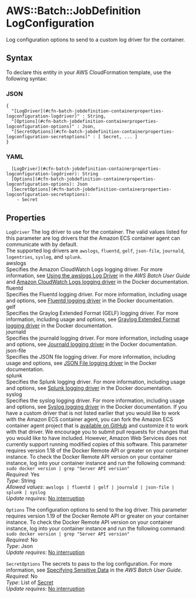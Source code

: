 # AWS::Batch::JobDefinition LogConfiguration<a name="aws-properties-batch-jobdefinition-containerproperties-logconfiguration"></a>

Log configuration options to send to a custom log driver for the container\.

## Syntax<a name="aws-properties-batch-jobdefinition-containerproperties-logconfiguration-syntax"></a>

To declare this entity in your AWS CloudFormation template, use the following syntax:

### JSON<a name="aws-properties-batch-jobdefinition-containerproperties-logconfiguration-syntax.json"></a>

```
{
  "[LogDriver](#cfn-batch-jobdefinition-containerproperties-logconfiguration-logdriver)" : String,
  "[Options](#cfn-batch-jobdefinition-containerproperties-logconfiguration-options)" : Json,
  "[SecretOptions](#cfn-batch-jobdefinition-containerproperties-logconfiguration-secretoptions)" : [ Secret, ... ]
}
```

### YAML<a name="aws-properties-batch-jobdefinition-containerproperties-logconfiguration-syntax.yaml"></a>

```
  [LogDriver](#cfn-batch-jobdefinition-containerproperties-logconfiguration-logdriver): String
  [Options](#cfn-batch-jobdefinition-containerproperties-logconfiguration-options): Json
  [SecretOptions](#cfn-batch-jobdefinition-containerproperties-logconfiguration-secretoptions): 
    - Secret
```

## Properties<a name="aws-properties-batch-jobdefinition-containerproperties-logconfiguration-properties"></a>

`LogDriver`  <a name="cfn-batch-jobdefinition-containerproperties-logconfiguration-logdriver"></a>
The log driver to use for the container\. The valid values listed for this parameter are log drivers that the Amazon ECS container agent can communicate with by default\.  
The supported log drivers are `awslogs`, `fluentd`, `gelf`, `json-file`, `journald`, `logentries`, `syslog`, and `splunk`\.    
awslogs  
Specifies the Amazon CloudWatch Logs logging driver\. For more information, see [Using the awslogs Log Driver](https://docs.aws.amazon.com/batch/latest/userguide/using_awslogs.html) in the *AWS Batch User Guide* and [Amazon CloudWatch Logs logging driver](https://docs.docker.com/config/containers/logging/awslogs/) in the Docker documentation\.  
fluentd  
Specifies the Fluentd logging driver\. For more information, including usage and options, see [Fluentd logging driver](https://docs.docker.com/config/containers/logging/fluentd/) in the Docker documentation\.  
gelf  
Specifies the Graylog Extended Format \(GELF\) logging driver\. For more information, including usage and options, see [Graylog Extended Format logging driver](https://docs.docker.com/config/containers/logging/gelf/) in the Docker documentation\.  
journald  
Specifies the journald logging driver\. For more information, including usage and options, see [Journald logging driver](https://docs.docker.com/config/containers/logging/journald/) in the Docker documentation\.  
json\-file  
Specifies the JSON file logging driver\. For more information, including usage and options, see [JSON File logging driver](https://docs.docker.com/config/containers/logging/json-file/) in the Docker documentation\.  
splunk  
Specifies the Splunk logging driver\. For more information, including usage and options, see [Splunk logging driver](https://docs.docker.com/config/containers/logging/splunk/) in the Docker documentation\.  
syslog  
Specifies the syslog logging driver\. For more information, including usage and options, see [Syslog logging driver](https://docs.docker.com/config/containers/logging/syslog/) in the Docker documentation\.
If you have a custom driver that is not listed earlier that you would like to work with the Amazon ECS container agent, you can fork the Amazon ECS container agent project that is [available on GitHub](https://github.com/aws/amazon-ecs-agent) and customize it to work with that driver\. We encourage you to submit pull requests for changes that you would like to have included\. However, Amazon Web Services does not currently support running modified copies of this software\.
This parameter requires version 1\.18 of the Docker Remote API or greater on your container instance\. To check the Docker Remote API version on your container instance, log into your container instance and run the following command: `sudo docker version | grep "Server API version"`   
*Required*: Yes  
*Type*: String  
*Allowed values*: `awslogs | fluentd | gelf | journald | json-file | splunk | syslog`  
*Update requires*: [No interruption](https://docs.aws.amazon.com/AWSCloudFormation/latest/UserGuide/using-cfn-updating-stacks-update-behaviors.html#update-no-interrupt)

`Options`  <a name="cfn-batch-jobdefinition-containerproperties-logconfiguration-options"></a>
The configuration options to send to the log driver\. This parameter requires version 1\.19 of the Docker Remote API or greater on your container instance\. To check the Docker Remote API version on your container instance, log into your container instance and run the following command: `sudo docker version | grep "Server API version"`   
*Required*: No  
*Type*: Json  
*Update requires*: [No interruption](https://docs.aws.amazon.com/AWSCloudFormation/latest/UserGuide/using-cfn-updating-stacks-update-behaviors.html#update-no-interrupt)

`SecretOptions`  <a name="cfn-batch-jobdefinition-containerproperties-logconfiguration-secretoptions"></a>
The secrets to pass to the log configuration\. For more information, see [Specifying Sensitive Data](https://docs.aws.amazon.com/batch/latest/userguide/specifying-sensitive-data.html) in the *AWS Batch User Guide*\.  
*Required*: No  
*Type*: List of [Secret](aws-properties-batch-jobdefinition-secret.md)  
*Update requires*: [No interruption](https://docs.aws.amazon.com/AWSCloudFormation/latest/UserGuide/using-cfn-updating-stacks-update-behaviors.html#update-no-interrupt)